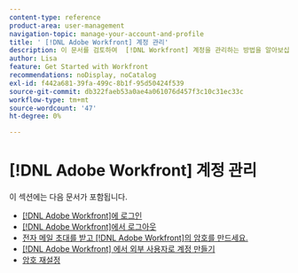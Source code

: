 ```yaml
---
content-type: reference
product-area: user-management
navigation-topic: manage-your-account-and-profile
title: ' [!DNL Adobe Workfront] 계정 관리'
description: 이 문서를 검토하여  [!DNL Workfront] 계정을 관리하는 방법을 알아보십시오.
author: Lisa
feature: Get Started with Workfront
recommendations: noDisplay, noCatalog
exl-id: f442a681-39fa-499c-8b1f-95d50424f539
source-git-commit: db322faeb53a0ae4a061076d457f3c10c31ec33c
workflow-type: tm+mt
source-wordcount: '47'
ht-degree: 0%

---
```


# [!DNL Adobe Workfront] 계정 관리

이 섹션에는 다음 문서가 포함됩니다.

* [ [!DNL Adobe Workfront]에 로그인](../../../workfront-basics/manage-your-account-and-profile/managing-your-workfront-account/log-in-to-workfront.md)
* [ [!DNL Adobe Workfront]에서 로그아웃](../../../workfront-basics/manage-your-account-and-profile/managing-your-workfront-account/log-out-of-workfront.md)
* [전자 메일 초대를 받고  [!DNL Adobe Workfront]의 암호를 만드세요.](../../../workfront-basics/manage-your-account-and-profile/managing-your-workfront-account/receive-email-invitations.md)
* [ [!DNL Adobe Workfront] 에서 외부 사용자로 계정 만들기](../../../workfront-basics/manage-your-account-and-profile/managing-your-workfront-account/create-account-external-user.md)
* [암호 재설정](../../../workfront-basics/manage-your-account-and-profile/managing-your-workfront-account/reset-your-password.md)
  <!--* [Reset a user's password with Enhanced Authentication](../../../workfront-basics/manage-your-account-and-profile/managing-your-workfront-account/reset-user-password-eauth.md)-->
